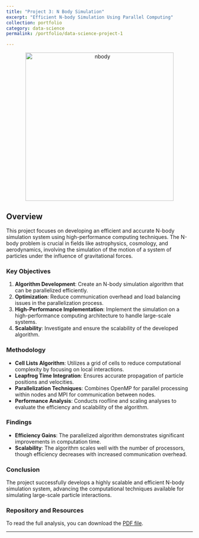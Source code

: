 ```yaml
---
title: "Project 3: N Body Simulation"
excerpt: "Efficient N-body Simulation Using Parallel Computing"
collection: portfolio
category: data-science
permalink: /portfolio/data-science-project-1

---
```


<div style="text-align: center;">
    <img src="/files/N_body_simulation_.gif" alt="nbody" width="400" />
</div>

## Overview

This project focuses on developing an efficient and accurate N-body simulation system using high-performance computing techniques. The N-body problem is crucial in fields like astrophysics, cosmology, and aerodynamics, involving the simulation of the motion of a system of particles under the influence of gravitational forces.

### Key Objectives

1. **Algorithm Development**: Create an N-body simulation algorithm that can be parallelized efficiently.
2. **Optimization**: Reduce communication overhead and load balancing issues in the parallelization process.
3. **High-Performance Implementation**: Implement the simulation on a high-performance computing architecture to handle large-scale systems.
4. **Scalability**: Investigate and ensure the scalability of the developed algorithm.

### Methodology

- **Cell Lists Algorithm**: Utilizes a grid of cells to reduce computational complexity by focusing on local interactions.
- **Leapfrog Time Integration**: Ensures accurate propagation of particle positions and velocities.
- **Parallelization Techniques**: Combines OpenMP for parallel processing within nodes and MPI for communication between nodes.
- **Performance Analysis**: Conducts roofline and scaling analyses to evaluate the efficiency and scalability of the algorithm.

### Findings

- **Efficiency Gains**: The parallelized algorithm demonstrates significant improvements in computation time.
- **Scalability**: The algorithm scales well with the number of processors, though efficiency decreases with increased communication overhead.

### Conclusion

The project successfully develops a highly scalable and efficient N-body simulation system, advancing the computational techniques available for simulating large-scale particle interactions.

### Repository and Resources

<!-- For more details and access to the code, please visit the [GitHub Repository](#). -->

To read the full analysis, you can download the [PDF file](/files/N_body_simulation.pdf).

---

<!-- ![Simulation Visualization 1](/files/N_body_simulation_.gif) -->

